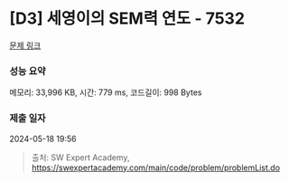 # [D3] 세영이의 SEM력 연도 - 7532 

[문제 링크](https://swexpertacademy.com/main/code/problem/problemDetail.do?contestProbId=AWooplJ60l8DFARx) 

### 성능 요약

메모리: 33,996 KB, 시간: 779 ms, 코드길이: 998 Bytes

### 제출 일자

2024-05-18 19:56



> 출처: SW Expert Academy, https://swexpertacademy.com/main/code/problem/problemList.do
